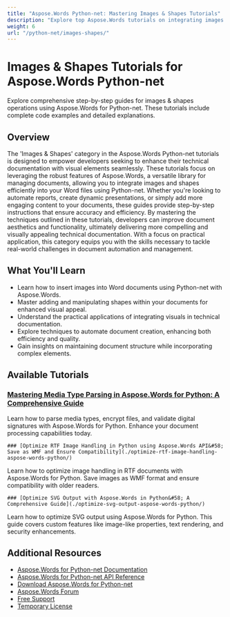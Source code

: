 ```yaml
---
title: "Aspose.Words Python-net: Mastering Images & Shapes Tutorials"
description: "Explore top Aspose.Words tutorials on integrating images and shapes using Python-net. Enhance your document automation skills with practical guides."
weight: 6
url: "/python-net/images-shapes/"
---
```

# Images & Shapes Tutorials for Aspose.Words Python-net

Explore comprehensive step-by-step guides for images & shapes operations using Aspose.Words for Python-net. These tutorials include complete code examples and detailed explanations.

## Overview

The 'Images & Shapes' category in the Aspose.Words Python-net tutorials is designed to empower developers seeking to enhance their technical documentation with visual elements seamlessly. These tutorials focus on leveraging the robust features of Aspose.Words, a versatile library for managing documents, allowing you to integrate images and shapes efficiently into your Word files using Python-net. Whether you're looking to automate reports, create dynamic presentations, or simply add more engaging content to your documents, these guides provide step-by-step instructions that ensure accuracy and efficiency. By mastering the techniques outlined in these tutorials, developers can improve document aesthetics and functionality, ultimately delivering more compelling and visually appealing technical documentation. With a focus on practical application, this category equips you with the skills necessary to tackle real-world challenges in document automation and management.

## What You'll Learn

- Learn how to insert images into Word documents using Python-net with Aspose.Words.
- Master adding and manipulating shapes within your documents for enhanced visual appeal.
- Understand the practical applications of integrating visuals in technical documentation.
- Explore techniques to automate document creation, enhancing both efficiency and quality.
- Gain insights on maintaining document structure while incorporating complex elements.

## Available Tutorials

### [Mastering Media Type Parsing in Aspose.Words for Python&#58; A Comprehensive Guide](./mastering-aspose-words-python-media-type-parsing/)
Learn how to parse media types, encrypt files, and validate digital signatures with Aspose.Words for Python. Enhance your document processing capabilities today.

    ### [Optimize RTF Image Handling in Python using Aspose.Words API&#58; Save as WMF and Ensure Compatibility](./optimize-rtf-image-handling-aspose-words-python/)
Learn how to optimize image handling in RTF documents with Aspose.Words for Python. Save images as WMF format and ensure compatibility with older readers.

    ### [Optimize SVG Output with Aspose.Words in Python&#58; A Comprehensive Guide](./optimize-svg-output-aspose-words-python/)
Learn how to optimize SVG output using Aspose.Words for Python. This guide covers custom features like image-like properties, text rendering, and security enhancements.

## Additional Resources

- [Aspose.Words for Python-net Documentation](https://docs.aspose.com/words/python-net/)
- [Aspose.Words for Python-net API Reference](https://reference.aspose.com/words/python-net/)
- [Download Aspose.Words for Python-net](https://releases.aspose.com/words/python-net/)
- [Aspose.Words Forum](https://forum.aspose.com/c/words/8)
- [Free Support](https://forum.aspose.com/)
- [Temporary License](https://purchase.aspose.com/temporary-license/)
